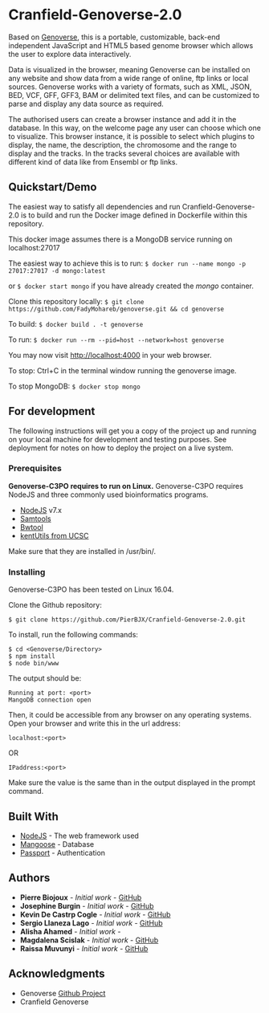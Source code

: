 # Cranfield-Genoverse-2.0

Based on [Genoverse](https://github.com/wtsi-web/Genoverse), this is a portable, customizable, back-end independent JavaScript and HTML5 based genome browser which allows the user to explore data interactively.

Data is visualized in the browser, meaning Genoverse can be installed on any website and show data from a wide range of online, ftp links or local sources.
Genoverse works with a variety of formats, such as XML, JSON, BED, VCF, GFF, GFF3, BAM or delimited text files, and can be customized to parse and display any data source as required.

The authorised users can create a browser instance and add it in the database. In this way, on the welcome page any user can choose which one to visualize.
This browser instance, it is possible to select which plugins to display, the name, the description, the chromosome and the range to display and the tracks. In the tracks several choices are available with different kind of data like from Ensembl or ftp links.

## Quickstart/Demo

The easiest way to satisfy all dependencies and run Cranfield-Genoverse-2.0 is to build and run
the Docker image defined in Dockerfile within this repository.

This docker image assumes there is a MongoDB service running on localhost:27017

The easiest way to achieve this is to run: ```$ docker run --name mongo -p 27017:27017 -d mongo:latest```

or ```$ docker start mongo``` if you have already created the *mongo* container.

Clone this repository locally: ```$ git clone https://github.com/FadyMohareb/genoverse.git && cd genoverse```

To build: ```$ docker build . -t genoverse```

To run: ```$ docker run --rm --pid=host --network=host genoverse```

You may now visit [http://localhost:4000](http://localhost:4000) in your web browser.

To stop: Ctrl+C in the terminal window running the genoverse image.

To stop MongoDB: ```$ docker stop mongo```

## For development

The following instructions will get you a copy of the project up and running on your local machine for development and testing purposes. See deployment for notes on how to deploy the project on a live system.

### Prerequisites

**Genoverse-C3PO requires to run on Linux.**
Genoverse-C3PO requires NodeJS  and three commonly used bioinformatics programs.
 - [NodeJS](https://nodejs.org/en/download/) v7.x
 - [Samtools](http://www.htslib.org/download/)
 - [Bwtool](https://github.com/CRG-Barcelona/bwtool)
 - [kentUtils from UCSC](https://github.com/ENCODE-DCC/kentUtils)
 
 Make sure that they are installed in /usr/bin/.

### Installing

Genoverse-C3PO has been tested on Linux 16.04.

Clone the Github repository:
```
$ git clone https://github.com/PierBJX/Cranfield-Genoverse-2.0.git
```

To install, run the following commands:
```
$ cd <Genoverse/Directory>
$ npm install
$ node bin/www
```

The output should be:
```
Running at port: <port>
MangoDB connection open
```

Then, it could be accessible from any browser on any operating systems.
Open your browser and write this in the url address:
```
localhost:<port>
```
OR
```
IPaddress:<port>
```
Make sure the <port> value is the same than in the output displayed in the prompt command.
  
## Built With

* [NodeJS](https://nodejs.org/docs/latest-v7.x/api/) - The web framework used
* [Mangoose](http://mongoosejs.com/docs/api.html) - Database
* [Passport](http://www.passportjs.org/docs/) - Authentication

## Authors

* **Pierre Biojoux** - *Initial work* - [GitHub](https://github.com/PierBJX)
* **Josephine Burgin** - *Initial work* - [GitHub](https://github.com/jb234)
* **Kevin De Castrp Cogle** - *Initial work* - [GitHub](https://github.com/MrKevinDC)
* **Sergio Llaneza Lago** - *Initial work* - [GitHub](https://github.com/Sergiollaneza)
* **Alisha Ahamed** - *Initial work* - 
* **Magdalena Scislak** - *Initial work* - [GitHub](https://github.com/rawwwrrish)
* **Raissa Muvunyi** - *Initial work* - [GitHub](https://github.com/rmuvun95)


## Acknowledgments

* Genoverse [Github Project](https://github.com/wtsi-web/Genoverse)
* Cranfield Genoverse


